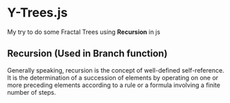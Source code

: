 # Y-Trees.js

My try to do some Fractal Trees using **Recursion** in js

## Recursion (Used in Branch function)

Generally speaking, recursion is the concept of well-defined self-reference. It is the determination of a succession of elements by operating on one or more preceding elements according to a rule or a formula involving a finite number of steps.
